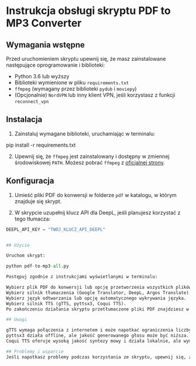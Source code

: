 # Instrukcja obsługi skryptu PDF to MP3 Converter

## Wymagania wstępne

Przed uruchomieniem skryptu upewnij się, że masz zainstalowane następujące oprogramowanie i biblioteki:

- Python 3.6 lub wyższy
- Biblioteki wymienione w pliku `requirements.txt`
- `ffmpeg` (wymagany przez biblioteki `pydub` i `moviepy`)
- (Opcjonalnie) `NordVPN` lub inny klient VPN, jeśli korzystasz z funkcji `reconnect_vpn`

## Instalacja

1. Zainstaluj wymagane biblioteki, uruchamiając w terminalu:

pip install -r requirements.txt


2. Upewnij się, że `ffmpeg` jest zainstalowany i dostępny w zmiennej środowiskowej `PATH`. Możesz pobrać `ffmpeg` z [oficjalnej strony](https://ffmpeg.org/download.html).

## Konfiguracja

1. Umieść pliki PDF do konwersji w folderze `pdf` w katalogu, w którym znajduje się skrypt.

2. W skrypcie uzupełnij klucz API dla DeepL, jeśli planujesz korzystać z tego tłumacza:

```python
DEEPL_API_KEY = "TWÓJ_KLUCZ_API_DEEPL"


## Użycie

Uruchom skrypt:

python pdf-to-mp3-all.py

Postępuj zgodnie z instrukcjami wyświetlanymi w terminalu:

Wybierz plik PDF do konwersji lub opcję przetworzenia wszystkich plików.
Wybierz silnik tłumaczenia (Google Translator, DeepL, Argos Translate).
Wybierz język odtwarzania lub opcję automatycznego wykrywania języka.
Wybierz silnik TTS (gTTS, pyttsx3, Coqui TTS).
Po zakończeniu działania skryptu przetłumaczone pliki PDF znajdziesz w folderze translated_pdf, a pliki MP3 w folderze mp3.

## Uwagi

gTTS wymaga połączenia z internetem i może napotkać ograniczenia liczby żądań. Skrypt zawiera mechanizm ponawiania próśb oraz opcjonalne przełączanie VPN.
pyttsx3 działa offline, ale jakość generowanego głosu może być niższa.
Coqui TTS oferuje wysoką jakość syntezy mowy i działa lokalnie, ale wymaga więcej zasobów systemowych.

## Problemy i wsparcie
Jeśli napotkasz problemy podczas korzystania ze skryptu, upewnij się, że wszystkie wymagane biblioteki są poprawnie zainstalowane i że korzystasz z odpowiedniej wersji Pythona. W razie pytań lub problemów skontaktuj się z autorem skryptu.